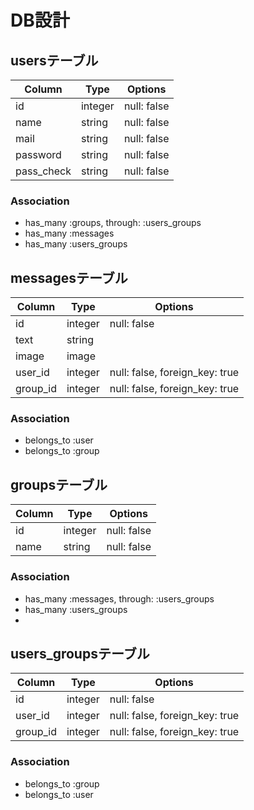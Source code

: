 # DB設計

## usersテーブル

|Column|Type|Options|
|------|----|-------|
|id|integer|null: false|
|name|string|null: false|
|mail|string|null: false|
|password|string|null: false|
|pass_check|string|null: false|

### Association
- has_many :groups, through:  :users_groups 
- has_many :messages
- has_many :users_groups 

## messagesテーブル

|Column|Type|Options|
|------|----|-------|
|id|integer|null: false|
|text|string|  |
|image|image|  |
|user_id|integer|null: false, foreign_key: true|
|group_id|integer|null: false, foreign_key: true|

### Association
- belongs_to :user
- belongs_to :group

## groupsテーブル

|Column|Type|Options|
|------|----|-------|
|id|integer|null: false|
|name|string|null: false|

### Association
- has_many :messages, through:  :users_groups 
- has_many :users_groups
- 

## users_groupsテーブル

|Column|Type|Options|
|------|----|-------|
|id|integer|null: false|
|user_id|integer|null: false, foreign_key: true|
|group_id|integer|null: false, foreign_key: true|

### Association
- belongs_to :group
- belongs_to :user